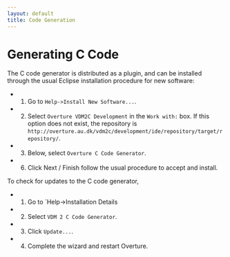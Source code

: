 ```yaml
---
layout: default
title: Code Generation
---
```



# Generating C Code

The C code generator is distributed as a plugin, and can be installed through the usual Eclipse installation procedure for new software:

- 1. Go to `Help->Install New Software...`.
- 2. Select `Overture VDM2C Development` in the `Work with:` box.  If this option does not exist, the repository is `http://overture.au.dk/vdm2c/development/ide/repository/target/repository/`.
- 3. Below, select `Overture C Code Generator`.
- 6. Click Next / Finish follow the usual procedure to accept and install.

To check for updates to the C code generator,

- 1. Go to `Help->Installation Details
- 2. Select `VDM 2 C Code Generator`.
- 3. Click `Update...`.
- 4. Complete the wizard and restart Overture.
